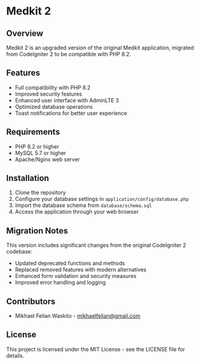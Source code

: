 # Medkit 2

## Overview
Medkit 2 is an upgraded version of the original Medkit application, migrated from CodeIgniter 2 to be compatible with PHP 8.2.

## Features
- Full compatibility with PHP 8.2
- Improved security features
- Enhanced user interface with AdminLTE 3
- Optimized database operations
- Toast notifications for better user experience

## Requirements
- PHP 8.2 or higher
- MySQL 5.7 or higher
- Apache/Nginx web server

## Installation
1. Clone the repository
2. Configure your database settings in `application/config/database.php`
3. Import the database schema from `database/schema.sql`
4. Access the application through your web browser

## Migration Notes
This version includes significant changes from the original CodeIgniter 2 codebase:
- Updated deprecated functions and methods
- Replaced removed features with modern alternatives
- Enhanced form validation and security measures
- Improved error handling and logging

## Contributors
- Mikhael Felian Waskito - mikhaelfelian@gmail.com

## License
This project is licensed under the MIT License - see the LICENSE file for details.
